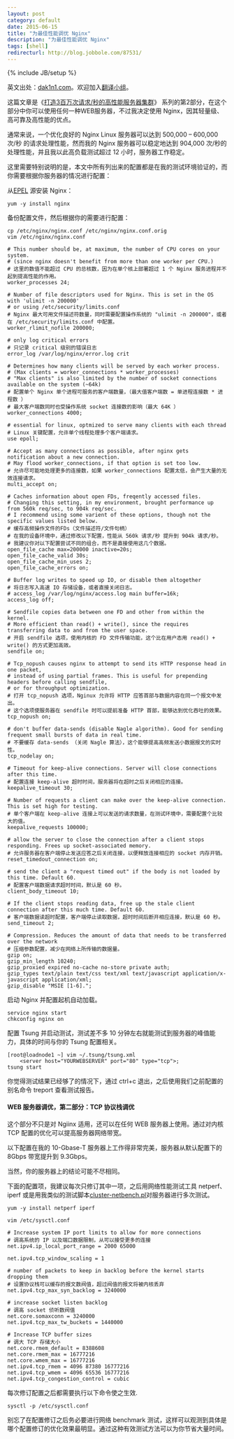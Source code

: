 ```yaml
---
layout: post
category: default
date: 2015-06-15
title: "为最佳性能调优 Nginx"
description: "为最佳性能调优 Nginx"
tags: [shell]
redirecturl: http://blog.jobbole.com/87531/
---
```

{% include JB/setup %}

英文出处：[dak1n1.com](http://dak1n1.com/blog/12-nginx-performance-tuning)。欢迎加入[翻译小组](http://group.jobbole.com/category/feedback/trans-team/)。

这篇文章是《[打造3百万次请求/秒的高性能服务器集群](http://dak1n1.com/blog/13-load-balancing-lvs)》 系列的第2部分，在这个部分中你可以使用任何一种WEB服务器，不过我决定使用 Nginx，因其轻量级、高可靠及高性能的优点。

通常来说，一个优化良好的 Nginx Linux 服务器可以达到 500,000 – 600,000 次/秒 的请求处理性能，然而我的 Nginx 服务器可以稳定地达到 904,000 次/秒的处理性能，并且我以此高负载测试超过 12 小时，服务器工作稳定。

这里需要特别说明的是，本文中所有列出来的配置都是在我的测试环境验证的，而你需要根据你服务器的情况进行配置：

从[EPEL](http://dak1n1.com/blog/12-nginx-performance-tuning/blog/3-getting-more-from-yum-with-rpmforge-and-epel-repos) 源安装 Nginx：

    yum -y install nginx

备份配置文件，然后根据你的需要进行配置：

    cp /etc/nginx/nginx.conf /etc/nginx/nginx.conf.orig
    vim /etc/nginx/nginx.conf

<p></p>

    # This number should be, at maximum, the number of CPU cores on your system.
    # (since nginx doesn't benefit from more than one worker per CPU.)
    # 这里的数值不能超过 CPU 的总核数，因为在单个核上部署超过 1 个 Nginx 服务进程并不起到提高性能的作用。
    worker_processes 24;
     
    # Number of file descriptors used for Nginx. This is set in the OS with 'ulimit -n 200000'
    # or using /etc/security/limits.conf
    # Nginx 最大可用文件描述符数量，同时需要配置操作系统的 "ulimit -n 200000"，或者在 /etc/security/limits.conf 中配置。 
    worker_rlimit_nofile 200000;
     
    # only log critical errors
    # 只记录 critical 级别的错误日志
    error_log /var/log/nginx/error.log crit
     
    # Determines how many clients will be served by each worker process.
    # (Max clients = worker_connections * worker_processes)
    # "Max clients" is also limited by the number of socket connections available on the system (~64k)
    # 配置单个 Nginx 单个进程可服务的客户端数量，（最大值客户端数 = 单进程连接数 * 进程数 ）
    # 最大客户端数同时也受操作系统 socket 连接数的影响（最大 64K ）
    worker_connections 4000;
     
    # essential for linux, optmized to serve many clients with each thread
    # Linux 关键配置，允许单个线程处理多个客户端请求。
    use epoll;
     
    # Accept as many connections as possible, after nginx gets notification about a new connection.
    # May flood worker_connections, if that option is set too low.
    # 允许尽可能地处理更多的连接数，如果 worker_connections 配置太低，会产生大量的无效连接请求。
    multi_accept on;
     
    # Caches information about open FDs, freqently accessed files.
    # Changing this setting, in my environment, brought performance up from 560k req/sec, to 904k req/sec.
    # I recommend using some varient of these options, though not the specific values listed below.
    # 缓存高频操作文件的FDs（文件描述符/文件句柄）
    # 在我的设备环境中，通过修改以下配置，性能从 560k 请求/秒 提升到 904k 请求/秒。
    # 我建议你对以下配置尝试不同的组合，而不是直接使用这几个数据。
    open_file_cache max=200000 inactive=20s;
    open_file_cache_valid 30s;
    open_file_cache_min_uses 2;
    open_file_cache_errors on;
     
    # Buffer log writes to speed up IO, or disable them altogether
    # 将日志写入高速 IO 存储设备，或者直接关闭日志。
    # access_log /var/log/nginx/access.log main buffer=16k;
    access_log off;
     
    # Sendfile copies data between one FD and other from within the kernel.
    # More efficient than read() + write(), since the requires transferring data to and from the user space.
    # 开启 sendfile 选项，使用内核的 FD 文件传输功能，这个比在用户态用 read() + write() 的方式更加高效。
    sendfile on;
     
    # Tcp_nopush causes nginx to attempt to send its HTTP response head in one packet,
    # instead of using partial frames. This is useful for prepending headers before calling sendfile,
    # or for throughput optimization.
    # 打开 tcp_nopush 选项，Nginux 允许将 HTTP 应答首部与数据内容在同一个报文中发出。
    # 这个选项使服务器在 sendfile 时可以提前准备 HTTP 首部，能够达到优化吞吐的效果。
    tcp_nopush on;
     
    # don't buffer data-sends (disable Nagle algorithm). Good for sending frequent small bursts of data in real time.
    # 不要缓存 data-sends （关闭 Nagle 算法），这个能够提高高频发送小数据报文的实时性。
    tcp_nodelay on;
     
    # Timeout for keep-alive connections. Server will close connections after this time.
    # 配置连接 keep-alive 超时时间，服务器将在超时之后关闭相应的连接。
    keepalive_timeout 30;
     
    # Number of requests a client can make over the keep-alive connection. This is set high for testing.
    # 单个客户端在 keep-alive 连接上可以发送的请求数量，在测试环境中，需要配置个比较大的值。
    keepalive_requests 100000;
     
    # allow the server to close the connection after a client stops responding. Frees up socket-associated memory.
    # 允许服务器在客户端停止发送应答之后关闭连接，以便释放连接相应的 socket 内存开销。
    reset_timedout_connection on;
     
    # send the client a "request timed out" if the body is not loaded by this time. Default 60.
    # 配置客户端数据请求超时时间，默认是 60 秒。
    client_body_timeout 10;
     
    # If the client stops reading data, free up the stale client connection after this much time. Default 60.
    # 客户端数据读超时配置，客户端停止读取数据，超时时间后断开相应连接，默认是 60 秒。
    send_timeout 2;
     
    # Compression. Reduces the amount of data that needs to be transferred over the network
    # 压缩参数配置，减少在网络上所传输的数据量。
    gzip on;
    gzip_min_length 10240;
    gzip_proxied expired no-cache no-store private auth;
    gzip_types text/plain text/css text/xml text/javascript application/x-javascript application/xml;
    gzip_disable "MSIE [1-6].";

启动 Nginx 并配置起机自动加载。

    service nginx start
    chkconfig nginx on

配置 Tsung 并启动测试，测试差不多 10 分钟左右就能测试到服务器的峰值能力，具体的时间与你的 Tsung 配置相关。

    [root@loadnode1 ~] vim ~/.tsung/tsung.xml
        <server host="YOURWEBSERVER" port="80" type="tcp">;
    tsung start

你觉得测试结果已经够了的情况下，通过 ctrl+c 退出，之后使用我们之前配置的别名命令 treport 查看测试报告。

#### WEB 服务器调优，第二部分：TCP 协议栈调优

这个部分不只是对 Ngiinx 适用，还可以在任何 WEB 服务器上使用。通过对内核 TCP 配置的优化可以提高服务器网络带宽。

以下配置在我的 10-Gbase-T 服务器上工作得非常完美，服务器从默认配置下的 8Gbps 带宽提升到 9.3Gbps。

当然，你的服务器上的结论可能不尽相同。

下面的配置项，我建议每次只修订其中一项，之后用网络性能测试工具 netperf、iperf 或是用我类似的测试脚本[cluster-netbench.pl](https://github.com/dak1n1/cluster-netbench/blob/master/netbench.pl)对服务器进行多次测试。

    yum -y install netperf iperf

<p></p>

    vim /etc/sysctl.conf

<p></p>

    # Increase system IP port limits to allow for more connections
    # 调高系统的 IP 以及端口数据限制，从可以接受更多的连接
    net.ipv4.ip_local_port_range = 2000 65000
     
    net.ipv4.tcp_window_scaling = 1
     
    # number of packets to keep in backlog before the kernel starts dropping them
    # 设置协议栈可以缓存的报文数阀值，超过阀值的报文将被内核丢弃
    net.ipv4.tcp_max_syn_backlog = 3240000
     
    # increase socket listen backlog
    # 调高 socket 侦听数阀值
    net.core.somaxconn = 3240000
    net.ipv4.tcp_max_tw_buckets = 1440000
     
    # Increase TCP buffer sizes
    # 调大 TCP 存储大小
    net.core.rmem_default = 8388608
    net.core.rmem_max = 16777216
    net.core.wmem_max = 16777216
    net.ipv4.tcp_rmem = 4096 87380 16777216
    net.ipv4.tcp_wmem = 4096 65536 16777216
    net.ipv4.tcp_congestion_control = cubic

每次修订配置之后都需要执行以下命令使之生效.

    sysctl -p /etc/sysctl.conf

别忘了在配置修订之后务必要进行网络 benchmark 测试，这样可以观测到具体是哪个配置修订的优化效果最明显。通过这种有效测试方法可以为你节省大量时间。
